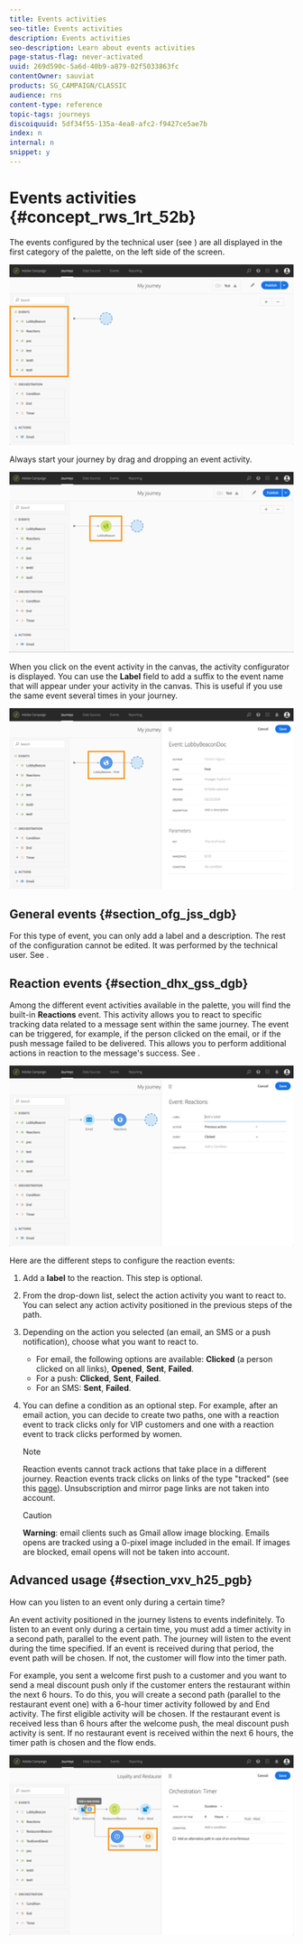 ```yaml
---
title: Events activities
seo-title: Events activities
description: Events activities
seo-description: Learn about events activities
page-status-flag: never-activated
uuid: 269d590c-5a6d-40b9-a879-02f5033863fc
contentOwner: sauviat
products: SG_CAMPAIGN/CLASSIC
audience: rns
content-type: reference
topic-tags: journeys
discoiquuid: 5df34f55-135a-4ea8-afc2-f9427ce5ae7b
index: n
internal: n
snippet: y
---
```


# Events activities {#concept_rws_1rt_52b}

The events configured by the technical user (see [](event.md#concept_gfj_fqt_52b)) are all displayed in the first category of the palette, on the left side of the screen.

 ![](../assets/journey43.png)

Always start your journey by drag and dropping an event activity.

 ![](../assets/journey44.png)

When you click on the event activity in the canvas, the activity configurator is displayed. You can use the **Label** field to add a suffix to the event name that will appear under your activity in the canvas. This is useful if you use the same event several times in your journey.

 ![](../assets/journey33.png)

## General events {#section_ofg_jss_dgb}

For this type of event, you can only add a label and a description. The rest of the configuration cannot be edited. It was performed by the technical user. See [](event.md#concept_gfj_fqt_52b). 

## Reaction events {#section_dhx_gss_dgb}

Among the different event activities available in the palette, you will find the built-in **Reactions** event. This activity allows you to react to specific tracking data related to a message sent within the same journey. The event can be triggered, for example, if the person clicked on the email, or if the push message failed to be delivered. This allows you to perform additional actions in reaction to the message's success. See [](../journey/journeyaction.md#concept_hbj_hrt_52b).

 ![](../assets/journey45.png)

Here are the different steps to configure the reaction events:

1. Add a **label** to the reaction. This step is optional.
1. From the drop-down list, select the action activity you want to react to. You can select any action activity positioned in the previous steps of the path.
1. Depending on the action you selected (an email, an SMS or a push notification), choose what you want to react to. 
    * For email, the following options are available: **Clicked** (a person clicked on all links), **Opened**, **Sent**, **Failed**. 
    * For a push: **Clicked**, **Sent**, **Failed**.
    * For an SMS: **Sent**, **Failed**.

1. You can define a condition as an optional step. For example, after an email action, you can decide to create two paths, one with a reaction event to track clicks only for VIP customers and one with a reaction event to track clicks performed by women.

    >[!NOTE]
    >
    >Reaction events cannot track actions that take place in a different journey. 
    >Reaction events track clicks on links of the type "tracked" (see this [page](https://docs.adobe.com/content/help/en/campaign-standard/using/designing-content/links.html#about-tracked-urls)). Unsubscription and mirror page links are not taken into account.

    >[!CAUTION]
    >
    >**Warning**: email clients such as Gmail allow image blocking. Emails opens are tracked using a 0-pixel image included in the email. If images are blocked, email opens will not be taken into account.

## Advanced usage {#section_vxv_h25_pgb}

How can you listen to an event only during a certain time?

An event activity positioned in the journey listens to events indefinitely. To listen to an event only during a certain time, you must add a timer activity in a second path, parallel to the event path. The journey will listen to the event during the time specified. If an event is received during that period, the event path will be chosen. If not, the customer will flow into the timer path.

For example, you sent a welcome first push to a customer and you want to send a meal discount push only if the customer enters the restaurant within the next 6 hours. To do this, you will create a second path (parallel to the restaurant event one) with a 6-hour timer activity followed by and End activity. The first eligible activity will be chosen. If the restaurant event is received less than 6 hours after the welcome push, the meal discount push activity is sent. If no restaurant event is received within the next 6 hours, the timer path is chosen and the flow ends.

 ![](../assets/journeyuc2_31.png)
